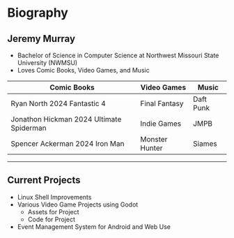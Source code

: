 # Biography
## Jeremy Murray

- Bachelor of Science in Computer Science at Northwest Missouri State University (NWMSU)
- Loves Comic Books, Video Games, and Music

| Comic Books | Video Games | Music |
| ----------- | ----------- | ----- |
| Ryan North 2024 Fantastic 4 | Final Fantasy | Daft Punk |
| Jonathon Hickman 2024 Ultimate Spiderman | Indie Games | JMPB |
| Spencer Ackerman 2024 Iron Man| Monster Hunter | Siames | 
***
## Current Projects
- Linux Shell Improvements
- Various Video Game Projects using Godot
  - Assets for Project
  - Code for Project
- Event Management System for Android and Web Use
